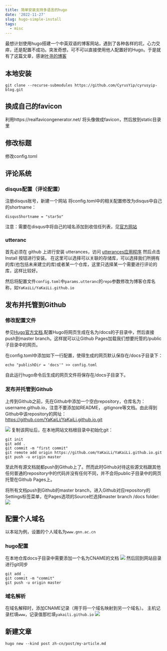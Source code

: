 ```yaml
---
title: 简单安装支持多语言的hugo
date: '2022-11-27'
slug: hugo-simple-install
tags:
  - misc
---
```

最想计划使用hugo搭建一个中英双语的博客网站，遇到了各种各样的坑，心力交瘁，还是配置不成功。突发奇想，可不可以直接使用他人配置好的Hugo。于是就有了这篇文章，感谢[叶寻的博客](https://github.com/CyrusYip/cyrusyip-blog)

## 本地安装
```
git clone --recurse-submodules https://github.com/CyrusYip/cyrusyip-blog.git

```
## 换成自己的favicon
利用https://realfavicongenerator.net/ 将头像做成favicon，然后放到static目录里
## 修改标题
修改config.toml
## 评论系统
### disqus配置（评论配置）

注册disqus账号，新建一个网站
将config.toml中的相关配置修改为disqus中自己的shortname：
```
disqusShortname = "star5o"
```
注意：需要在disqus中将自己的域名添加到收信任列表，见[官方网站](https://help.disqus.com/en/articles/1717206-how-to-use-trusted-domains)

### utteranc
首先必须在 github 上进行安装 utterances，访问 [utterances应用程序](https://github.com/apps/utterances) 然后点击 Install 按钮进行安装。
在这里可以选择可以关联的存储库，可以选择我们所拥有的库(也包括未来建立的库)或者某一个仓库，这里只选择某一个需要进行评论的库，这样比较好。

然后将配置文件`config.toml`中`params.utteranc`的`repo`参数修改为博客仓库名称，如`YaKaiLi/YaKaiLi.github.io`

## 发布并托管到Github
### 修改配置文件
参见[Hugo官方文档](https://gohugo.io/hosting-and-deployment/hosting-on-github/),配置Hugo将网页生成在名为/docs的子目录中，然后直接push到master branch。这样就可以让Github Pages加载我们想要托管的/public子目录中的网页。

在config.toml中添加如下一行配置，使得生成的网页默认保存在/docs子目录下：
```
echo "publishDir = 'docs'" >> config.toml
```
自此运行hugo命令后生成的网页文件将保存在/docs子目录下。
### 发布并托管到Github
上传到Github之前，先在Github中添加一个空白repository，仓库名为：username.github.io，注意不要添加如README，.gitignore等文档。由此得到Github中该repository的网址：https://github.com/YaKaiLi/YaKaiLi.github.io.git

![](https://blog-oss-1252232218.cos.ap-beijing.myqcloud.com/%E6%88%AA%E5%B1%8F2022-11-25%2022.11.58.png)
复制该网址后，在本地网站文档根目录中初始化git：

```
git init
git add .
git commit -m "first commit"
git remote add origin https://github.com/YaKaiLi/YaKaiLi.github.io.git
git push -u origin master
```

至此所有源文档就都push到Github上了。然而此时Github对待这些源文档跟其他任何普通的repository中的代码并没有任何不同，并不会将public子目录中的网页托管在Github Pages上。

将所有文档push到Github的master branch，进入Github对应repository的Settings标签菜单，在Pages选项的Source栏选择master branch /docs folder:
![](https://blog-oss-1252232218.cos.ap-beijing.myqcloud.com/%E6%88%AA%E5%B1%8F2022-11-25%2022.29.36.png)

## 配置个人域名
以本站为例，设置的个人域名为`www.gnn.ac.cn`
### hugo配置
在本地仓库docs子目录中需要添加一个名为CNAME的文档
![](https://blog-oss-1252232218.cos.ap-beijing.myqcloud.com/fix-dir/star5o/Desktop/2022/11/27/14-45-12-4a79ee47ee4aab06a968f61fbedc139e-928291.png)
然后回到网站目录进行git同步
```
git add .
git commit -m "commit"
git push -u origin master
```

### 域名解析
<!-- 1、添加A记录（即地址记录，用来指定域名的IP地址），主机记录（Name）栏填www，记录值(Target)那栏填Github服务器IP地址（即your_name.github.io的IP地址）
![](https://blog-oss-1252232218.cos.ap-beijing.myqcloud.com/fix-dir/TemporaryItems/NSIRD_screencaptureui_ikHhPb/2022/11/25/22-56-43-d6d5169f3a39225b581fad8452028ed2-552c42.png)
2、 -->

在域名解释时，添加CNAME记录（用于将一个域名映射到另一个域名）。
主机记录栏填`www`，记录值那栏填`yakaili.github.io`
![](https://blog-oss-1252232218.cos.ap-beijing.myqcloud.com/fix-dir/TemporaryItems/NSIRD_screencaptureui_7kBVbA/2022/11/27/14-58-34-6f94d010344dde1c6bc4f4b9333cdbd0-a4dcab.png)


## 新建文章
```
hugo new --kind post zh-cn/post/my-article.md
```